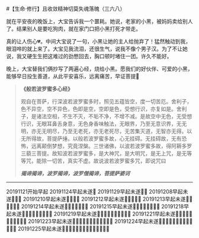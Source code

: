 #【生命⋅修行】且收敛精神切莫失魂落魄（三六八）

就在平安夜的晚饭上，大宝告诉我一个噩耗。她说，老家的小黑，被妈妈卖给别人了。结果别人是要吃狗肉，就在家门口把小黑打死才带走。

真的让人伤心💔。中间大宝说了一句，小黑让她的主人给抛弃了！猛然触动到我，眼泪哗的就上来了。大宝见我流泪，还很生气，说我不像个男子汉。为了不让她说，我又硬生生把这难过的劲憋回去，胸口顿时堵住一团。许久不能好。

晚上，大宝替我们俩抄写了两遍心经，烧给小黑。愿我们的好伙伴、可爱的小黑，能够早日投生善道，从此平安喜乐，远离痛苦，早证菩提🙏

> **《般若波罗蜜多心经》**
>
> 观自在菩萨，行深波若波罗蜜多时，照见五蕴皆空，度一切苦厄。舍利子，色不异空，空不异色，色即是空，空即是色，受想行识，亦复如是。舍利子，是诸法空相，不生不灭，不垢不净，不增不减。是故空中无色，无受想行识，无眼耳鼻舌身意，无色身香味触法，无眼界，乃至无意识界，无无明，亦无无明尽，乃至无老死，亦无老死尽，无苦集灭道，无智亦无得。以无所得故，菩提萨缍。以般若波罗蜜多故，心无挂碍。无挂碍故，无有恐怖，远离颠倒梦想，究竟涅槃。三世诸佛，以波若波罗蜜多故，得阿耨多罗三藐三菩提。故知波若波罗蜜多，是大神咒，是大明咒，是无上咒，是无等等咒，能除一切苦，真实不虚。故说波若波罗蜜多咒，即说咒曰
>
> ***揭谛揭谛，波罗揭谛，波罗僧揭谛，菩提萨婆诃***

----

20191121开始早起
20191124早起未遂💪
20191129早起未遂💪💪
20191208早起未遂💪💪💪
20191210早起未遂💪💪💪💪
20191212早起未遂💪💪💪💪💪
20191213早起未遂💪💪💪💪💪💪
20191214早起未遂💪💪💪💪💪💪💪
20191215早起未遂💪💪💪💪💪💪💪💪
20191218早起未遂💪💪💪💪💪💪💪💪💪
20191219早起未遂💪💪💪💪💪💪💪💪💪💪
20191221早起未遂💪💪💪💪💪💪💪💪💪💪💪
20191223早起未遂💪💪💪💪💪💪💪💪💪💪💪💪
20191224早起未遂💪💪💪💪💪💪💪💪💪💪💪💪💪
20191225早起未遂💪💪💪💪💪💪💪💪💪💪💪💪💪💪

